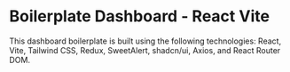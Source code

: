 # Boilerplate Dashboard - React Vite

This dashboard boilerplate is built using the following technologies: React, Vite, Tailwind CSS, Redux, SweetAlert, shadcn/ui, Axios, and React Router DOM.
